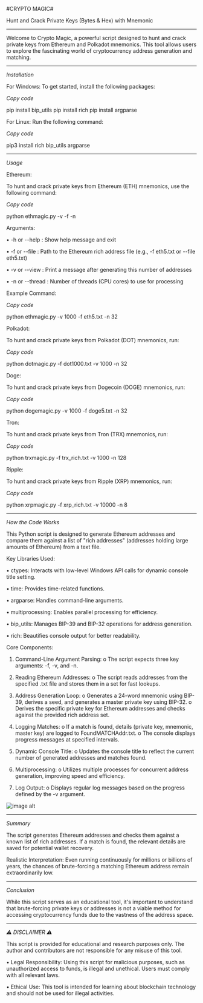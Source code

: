 #CRYPTO MAGIC#

Hunt and Crack Private Keys (Bytes & Hex) with Mnemonic
_______________________________________

Welcome to Crypto Magic, a powerful script designed to hunt and crack private keys from Ethereum and Polkadot mnemonics. This tool allows users to explore the fascinating world of cryptocurrency address generation and matching.
________________________________________
*Installation*

For Windows:
To get started, install the following packages:

*Copy code*

pip install bip_utils
pip install rich
pip install argparse

For Linux:
Run the following command:

*Copy code*

pip3 install rich bip_utils argparse
________________________________________
*Usage*

Ethereum:

To hunt and crack private keys from Ethereum (ETH) mnemonics, use the following command:

*Copy code*

python ethmagic.py -v <NUMBER> -f <FILE> -n <THREADS>


Arguments:

•	-h or --help : Show help message and exit

•	-f or --file : Path to the Ethereum rich address file (e.g., -f eth5.txt or --file eth5.txt)

•	-v or --view : Print a message after generating this number of addresses

•	-n or --thread : Number of threads (CPU cores) to use for processing

Example Command:

*Copy code*

python ethmagic.py -v 1000 -f eth5.txt -n 32

Polkadot:

To hunt and crack private keys from Polkadot (DOT) mnemonics, run:

*Copy code*

python dotmagic.py -f dot1000.txt -v 1000 -n 32

Doge:

To hunt and crack private keys from Dogecoin (DOGE) mnemonics, run:

*Copy code*

python dogemagic.py -v 1000 -f doge5.txt -n 32

Tron:

To hunt and crack private keys from Tron (TRX) mnemonics, run:

*Copy code*

python trxmagic.py -f trx_rich.txt -v 1000 -n 128

Ripple:

To hunt and crack private keys from Ripple (XRP) mnemonics, run:

*Copy code*

python xrpmagic.py -f xrp_rich.txt -v 10000 -n 8
________________________________________
*How the Code Works*

This Python script is designed to generate Ethereum addresses and compare them against a list of "rich addresses" (addresses holding large amounts of Ethereum) from a text file.

Key Libraries Used:

•	ctypes: Interacts with low-level Windows API calls for dynamic console title setting.

•	time: Provides time-related functions.

•	argparse: Handles command-line arguments.

•	multiprocessing: Enables parallel processing for efficiency.

•	bip_utils: Manages BIP-39 and BIP-32 operations for address generation.

•	rich: Beautifies console output for better readability.

Core Components:

1.	Command-Line Argument Parsing:
o	The script expects three key arguments: -f, -v, and -n.

2.	Reading Ethereum Addresses:
o	The script reads addresses from the specified .txt file and stores them in a set for fast lookups.

3.	Address Generation Loop:
o	Generates a 24-word mnemonic using BIP-39, derives a seed, and generates a master private key using BIP-32.
o	Derives the specific private key for Ethereum addresses and checks against the provided rich address set.

4.	Logging Matches:
o	If a match is found, details (private key, mnemonic, master key) are logged to FoundMATCHAddr.txt.
o	The console displays progress messages at specified intervals.

5.	Dynamic Console Title:
o	Updates the console title to reflect the current number of generated addresses and matches found.

6.	Multiprocessing:
o	Utilizes multiple processes for concurrent address generation, improving speed and efficiency.

7.	Log Output:
o	Displays regular log messages based on the progress defined by the -v argument.

![image alt](https://github.com/jay37749/CRYPTO-MAGIC-BRUTEFORCE-ETHEREUM-FINDER/blob/49746be70899c5a04cee99f551c6dd5b29f2fe2e/crypto-magic.png)
________________________________________
*Summary*

The script generates Ethereum addresses and checks them against a known list of rich addresses. If a match is found, the relevant details are saved for potential wallet recovery.

Realistic Interpretation:
Even running continuously for millions or billions of years, the chances of brute-forcing a matching Ethereum address remain extraordinarily low.
________________________________________
*Conclusion*

While this script serves as an educational tool, it's important to understand that brute-forcing private keys or addresses is not a viable method for accessing cryptocurrency funds due to the vastness of the address space.
________________________________________

*⚠ DISCLAIMER ⚠*

This script is provided for educational and research purposes only. The author and contributors are not responsible for any misuse of this tool.

•	Legal Responsibility: Using this script for malicious purposes, such as unauthorized access to funds, is illegal and unethical. Users must comply with all relevant laws.

•	Ethical Use: This tool is intended for learning about blockchain technology and should not be used for illegal activities.
